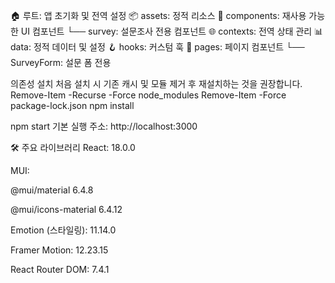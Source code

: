 🏠 루트: 앱 초기화 및 전역 설정
📦 assets: 정적 리소스
🧩 components: 재사용 가능한 UI 컴포넌트
  └── survey: 설문조사 전용 컴포넌트
🌐 contexts: 전역 상태 관리
📊 data: 정적 데이터 및 설정
🪝 hooks: 커스텀 훅
📄 pages: 페이지 컴포넌트
  └── SurveyForm: 설문 폼 전용

의존성 설치
처음 설치 시 기존 캐시 및 모듈 제거 후 재설치하는 것을 권장합니다.
Remove-Item -Recurse -Force node_modules
Remove-Item -Force package-lock.json
npm install

npm start
기본 실행 주소: http://localhost:3000

🛠 주요 라이브러리
React: 18.0.0

MUI:

@mui/material 6.4.8

@mui/icons-material 6.4.12

Emotion (스타일링): 11.14.0

Framer Motion: 12.23.15

React Router DOM: 7.4.1

